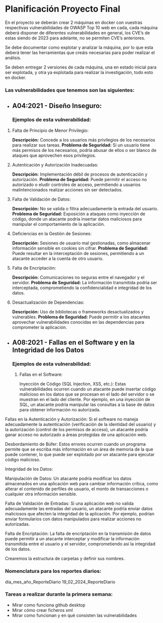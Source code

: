 # ﻿Planificación Proyecto Final


En el proyecto se deberán crear 2 máquinas en docker con vuestras respectivas vulnerabilidades de OWASP Top 10 web en cada, cada máquina deberá disponer de diferentes vulnerabilidades en general, los CVE’s de estas siendo de 2023 para adelante, no se permiten CVE’s anteriores.


Se debe documentar como explotar y analizar la máquina, por lo que esta deberá tener las herramientas que creáis necesarias para poder realizar el análisis.


Se deben entregar 2 versiones de cada máquina, una en estado inicial para ser explotada, y otra ya explotada para realizar la investigación, todo esto en docker.

### Las vulnerabilidades que tenemos son las siguientes: 
* ## A04:2021 - Diseño Inseguro:
  
  ### Ejemplos de esta vulnerabilidad:
  
1. Falta de Principio de Menor Privilegio:

    **Descripción:** Concede a los usuarios más privilegios de los necesarios para realizar sus tareas.
    **Problema de Seguridad:** Si un usuario tiene más permisos de los necesarios, podría abusar de ellos o ser blanco de ataques que aprovechen esos privilegios.

2. Autenticación y Autorización Inadecuadas:

    **Descripción:** Implementación débil de procesos de autenticación y autorización.
    **Problema de Seguridad:** Puede permitir el acceso no autorizado o eludir controles de acceso, permitiendo a usuarios malintencionados realizar acciones sin ser detectados.

3. Falta de Validación de Datos:

    **Descripción:** No se valida o filtra adecuadamente la entrada del usuario.
    **Problema de Seguridad:** Exposición a ataques como inyección de código, donde un atacante podría insertar datos maliciosos para manipular el comportamiento de la aplicación.

4. Deficiencias en la Gestión de Sesiones:

    **Descripción:** Sesiones de usuario mal gestionadas, como almacenar información sensible en cookies sin cifrar.
    **Problema de Seguridad:** Puede resultar en la interceptación de sesiones, permitiendo a un atacante acceder a la cuenta de otro usuario.

5. Falta de Encriptación:

    **Descripción:** Comunicaciones no seguras entre el navegador y el servidor.
    **Problema de Seguridad:** La información transmitida podría ser interceptada, comprometiendo la confidencialidad e integridad de los datos.

6. Desactualización de Dependencias:

    **Descripción:** Uso de bibliotecas o frameworks desactualizados y vulnerables.
    **Problema de Seguridad:** Puede permitir a los atacantes aprovechar vulnerabilidades conocidas en las dependencias para comprometer la aplicación.

  
* ## A08:2021 - Fallas en el Software y en la Integridad de los Datos

   ### Ejemplos de esta vulnerabilidad:

  1. Fallas en el Software:

      Inyección de Código (SQL Injection, XSS, etc.): Estas vulnerabilidades ocurren cuando un atacante puede insertar código malicioso en los datos que se procesan en el lado del servidor o se muestran en el lado del           cliente. Por ejemplo, en una inyección de SQL, un atacante podría manipular las consultas a la base de datos para obtener información no autorizada.

Fallas en la Autenticación y Autorización: Si el software no maneja adecuadamente la autenticación (verificación de la identidad del usuario) y la autorización (control de los permisos de acceso), un atacante podría ganar acceso no autorizado a áreas protegidas de una aplicación web.

Desbordamiento de Búfer: Estos errores ocurren cuando un programa permite que se escriba más información en un área de memoria de la que puede contener, lo que puede ser explotado por un atacante para ejecutar código malicioso.

Integridad de los Datos:

Manipulación de Datos: Un atacante podría modificar los datos almacenados en una aplicación web para cambiar información crítica, como alterar el contenido de perfiles de usuario, el monto de transacciones o cualquier otra información sensible.

Falta de Validación de Entradas: Si una aplicación web no valida adecuadamente las entradas del usuario, un atacante podría enviar datos maliciosos que afecten la integridad de la aplicación. Por ejemplo, podrían enviar formularios con datos manipulados para realizar acciones no autorizadas.

Falta de Encriptación: La falta de encriptación en la transmisión de datos puede permitir a un atacante interceptar y modificar la información transmitida entre el usuario y el servidor, comprometiendo así la integridad de los datos.

Crearemos la estructura de carpetas y definir sus nombres.

### Nomenclatura para los reportes diarios: 
dia_mes_año_ReporteDiario
19_02_2024_ReporteDiario

### Tareas a realizar durante la primera semana:


* Mirar como funciona github desktop
* Mirar cómo crear ficheros xml
* Mirar como funcionan y en qué consisten las vulnerabilidades
